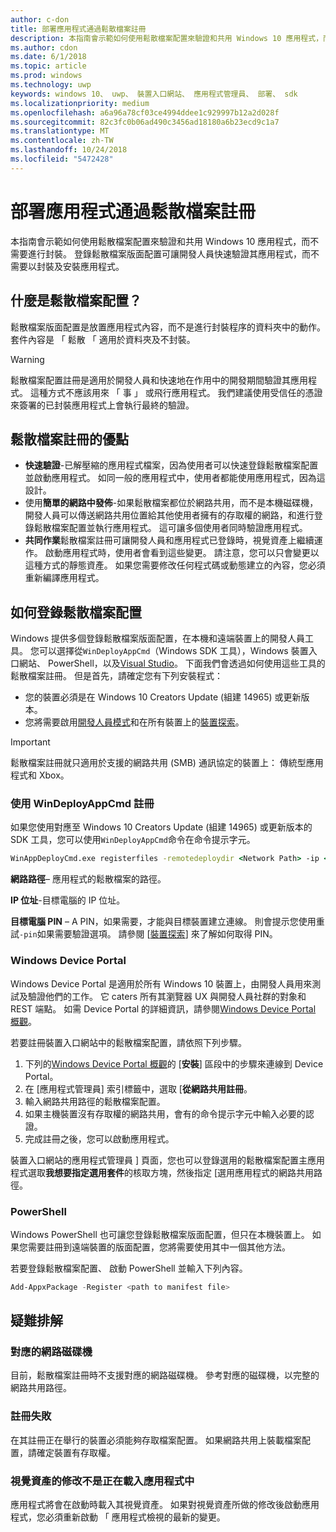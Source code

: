 ```yaml
---
author: c-don
title: 部署應用程式通過鬆散檔案註冊
description: 本指南會示範如何使用鬆散檔案配置來驗證和共用 Windows 10 應用程式，而不需要進行封裝。
ms.author: cdon
ms.date: 6/1/2018
ms.topic: article
ms.prod: windows
ms.technology: uwp
keywords: windows 10、 uwp、 裝置入口網站、 應用程式管理員、 部署、 sdk
ms.localizationpriority: medium
ms.openlocfilehash: a6a96a78cf03ce4994ddee1c929997b12a2d028f
ms.sourcegitcommit: 82c3fc0b06ad490c3456ad18180a6b23ecd9c1a7
ms.translationtype: MT
ms.contentlocale: zh-TW
ms.lasthandoff: 10/24/2018
ms.locfileid: "5472428"
---
```

# <a name="deploy-an-app-through-loose-file-registration"></a>部署應用程式通過鬆散檔案註冊 

本指南會示範如何使用鬆散檔案配置來驗證和共用 Windows 10 應用程式，而不需要進行封裝。 登錄鬆散檔案版面配置可讓開發人員快速驗證其應用程式，而不需要以封裝及安裝應用程式。 

## <a name="what-is-a-loose-file-layout"></a>什麼是鬆散檔案配置？

鬆散檔案版面配置是放置應用程式內容，而不是進行封裝程序的資料夾中的動作。 套件內容是 「 鬆散 「 適用於資料夾及不封裝。 

> [!WARNING]
> 鬆散檔案配置註冊是適用於開發人員和快速地在作用中的開發期間驗證其應用程式。 這種方式不應該用來 「 事 」 或飛行應用程式。 我們建議使用受信任的憑證來簽署的已封裝應用程式上會執行最終的驗證。 

## <a name="advantages-of-loose-file-registration"></a>鬆散檔案註冊的優點

- **快速驗證**-已解壓縮的應用程式檔案，因為使用者可以快速登錄鬆散檔案配置並啟動應用程式。 如同一般的應用程式中，使用者都能使用應用程式，因為這設計。 
- 使用**簡單的網路中發佈**-如果鬆散檔案都位於網路共用，而不是本機磁碟機，開發人員可以傳送網路共用位置給其他使用者擁有的存取權的網路，和進行登錄鬆散檔案配置並執行應用程式。 這可讓多個使用者同時驗證應用程式。 
- **共同作業**鬆散檔案註冊可讓開發人員和應用程式已登錄時，視覺資產上繼續運作。 啟動應用程式時，使用者會看到這些變更。 請注意，您可以只會變更以這種方式的靜態資產。 如果您需要修改任何程式碼或動態建立的內容，您必須重新編譯應用程式。

## <a name="how-to-register-a-loose-file-layout"></a>如何登錄鬆散檔案配置

Windows 提供多個登錄鬆散檔案版面配置，在本機和遠端裝置上的開發人員工具。 您可以選擇從`WinDeployAppCmd`（Windows SDK 工具），Windows 裝置入口網站、 PowerShell，以及[Visual Studio](https://docs.microsoft.com/windows/uwp/debug-test-perf/deploying-and-debugging-uwp-apps#register-layout-from-network)。 下面我們會透過如何使用這些工具的鬆散檔案註冊。 但是首先，請確定您有下列安裝程式：

- 您的裝置必須是在 Windows 10 Creators Update (組建 14965) 或更新版本。
- 您將需要啟用[開發人員模式](https://msdn.microsoft.com/windows/uwp/get-started/enable-your-device-for-development)和在所有裝置上的[裝置探索](https://docs.microsoft.com/en-us/windows/uwp/get-started/enable-your-device-for-development#device-discovery)。

> [!IMPORTANT]
> 鬆散檔案註冊就只適用於支援的網路共用 (SMB) 通訊協定的裝置上： 傳統型應用程式和 Xbox。 

### <a name="register-with-windeployappcmd"></a>使用 WinDeployAppCmd 註冊

如果您使用對應至 Windows 10 Creators Update (組建 14965) 或更新版本的 SDK 工具，您可以使用`WinDeployAppCmd`命令在命令提示字元。

```cmd
WinAppDeployCmd.exe registerfiles -remotedeploydir <Network Path> -ip <IP Address> -pin <target machine PIN>
```

**網路路徑**– 應用程式的鬆散檔案的路徑。

**IP 位址**-目標電腦的 IP 位址。

**目標電腦 PIN** – A PIN，如果需要，才能與目標裝置建立連線。 則會提示您使用重試`-pin`如果需要驗證選項。 請參閱 [[裝置探索](https://docs.microsoft.com/windows/uwp/get-started/enable-your-device-for-development#device-discovery)\] 來了解如何取得 PIN。

### <a name="windows-device-portal"></a>Windows Device Portal

Windows Device Portal 是適用於所有 Windows 10 裝置上，由開發人員用來測試及驗證他們的工作。 它 caters 所有其瀏覽器 UX 與開發人員社群的對象和 REST 端點。 如需 Device Portal 的詳細資訊，請參閱[Windows Device Portal 概觀](device-portal.md)。

若要註冊裝置入口網站中的鬆散檔案配置，請依照下列步驟。

1. 下列的[Windows Device Portal 概觀](device-portal.md)的 [**安裝**] 區段中的步驟來連線到 Device Portal。
1. 在 [應用程式管理員] 索引標籤中，選取 [**從網路共用註冊**。
1. 輸入網路共用路徑的鬆散檔案配置。 
1. 如果主機裝置沒有存取權的網路共用，會有的命令提示字元中輸入必要的認證。
1. 完成註冊之後，您可以啟動應用程式。

裝置入口網站的應用程式管理員 \] 頁面，您也可以登錄選用的鬆散檔案配置主應用程式選取**我想要指定選用套件**的核取方塊，然後指定 [選用應用程式的網路共用路徑。 

### <a name="powershell"></a>PowerShell 

Windows PowerShell 也可讓您登錄鬆散檔案版面配置，但只在本機裝置上。 如果您需要註冊到遠端裝置的版面配置，您將需要使用其中一個其他方法。 

若要登錄鬆散檔案配置、 啟動 PowerShell 並輸入下列內容。

```PowerShell
Add-AppxPackage -Register <path to manifest file>
```

## <a name="troubleshooting"></a>疑難排解

### <a name="mapped-network-drives"></a>對應的網路磁碟機
目前，鬆散檔案註冊時不支援對應的網路磁碟機。 參考對應的磁碟機，以完整的網路共用路徑。

### <a name="registration-failure"></a>註冊失敗
在其註冊正在舉行的裝置必須能夠存取檔案配置。 如果網路共用上裝載檔案配置，請確定裝置有存取權。 

### <a name="modifications-to-visual-assets-arent-being-loaded-in-the-app"></a>視覺資產的修改不是正在載入應用程式中 
應用程式將會在啟動時載入其視覺資產。 如果對視覺資產所做的修改後啟動應用程式，您必須重新啟動 「 應用程式檢視的最新的變更。